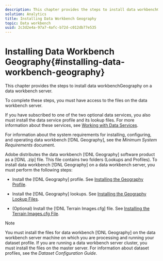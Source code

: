 ```yaml
---
description: This chapter provides the steps to install data workbenchGeography on a data workbench server.
solution: Analytics
title: Installing Data Workbench Geography
topic: Data workbench
uuid: 2c3d2e4a-97a7-4afc-b72d-c012db77e535
---
```


# Installing Data Workbench Geography{#installing-data-workbench-geography}

This chapter provides the steps to install data workbenchGeography on a data workbench server.

 To complete these steps, you must have access to the files on the data workbench server.

If you have subscribed to one of the two optional data services, you also must install the data service profile and its lookup files. For more information about these services, see [Working with Data Services](../../../home/c-geo-oview/c-wk-data-svcs/c-wk-data-svcs.md#concept-b146b89e4c564cf095549fc43ee522be).

For information about the system requirements for installing, configuring, and operating data workbench [!DNL Geography], see the *Minimum System Requirements* document.

Adobe distributes the data workbench [!DNL Geography] software product as a [!DNL .zip] file. This file contains two folders (Lookups and Profiles). To install data workbench [!DNL Geography] on a data workbench server, you must perform the following steps:

* Install the [!DNL Geography] profile. See [Installing the Geography Profile](../../../home/c-geo-oview/c-inst-geo/t-inst-geo-prof.md#task-59cb004b3a2045a69c5016dea1b3f89c). 

* Install the [!DNL Geography] lookups. See [Installing the Geography Lookup Files](../../../home/c-geo-oview/c-inst-geo/t-inst-lkp-files.md#task-a643d105b8e543b1897b4b2000c6f6ba). 

* (Optional) Install the [!DNL Terrain Images.cfg] file. See [Installing the Terrain Images.cfg File](../../../home/c-geo-oview/c-inst-geo/t-inst-trn-imgs-file.md#task-a63f969184c54eeea5a2d7ee13984b33).

>[!NOTE]
>
>You must install the files for data workbench [!DNL Geography] on the data workbench server machine on which you are processing and running your dataset profile. If you are running a data workbench server cluster, you must install the files on the master server. For information about dataset profiles, see the *Dataset Configuration Guide*.

